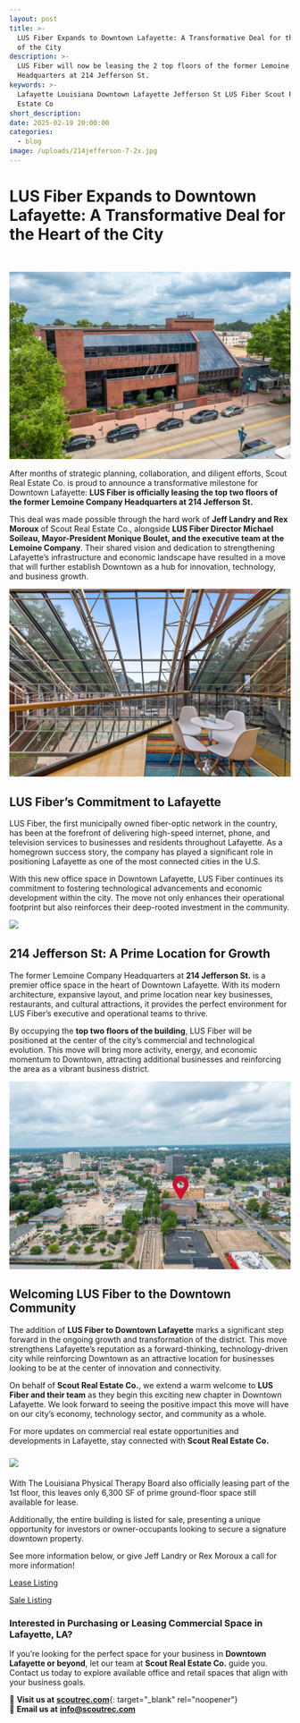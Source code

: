 ```yaml
---
layout: post
title: >-
  LUS Fiber Expands to Downtown Lafayette: A Transformative Deal for the Heart
  of the City
description: >-
  LUS Fiber will now be leasing the 2 top floors of the former Lemoine Company
  Headquarters at 214 Jefferson St.
keywords: >-
  Lafayette Louisiana Downtown Lafayette Jefferson St LUS Fiber Scout Real
  Estate Co
short_description:
date: 2025-02-19 20:00:00
categories:
  - blog
image: /uploads/214jefferson-7-2x.jpg
---
```

# LUS Fiber Expands to Downtown Lafayette: A Transformative Deal for the Heart of the City

&nbsp;

![](/uploads/214jefferson-3.jpg)

After months of strategic planning, collaboration, and diligent efforts, Scout Real Estate Co. is proud to announce a transformative milestone for Downtown Lafayette: **LUS Fiber is officially leasing the top two floors of the former Lemoine Company Headquarters at 214 Jefferson St.**

This deal was made possible through the hard work of **Jeff Landry and Rex Moroux** of Scout Real Estate Co., alongside **LUS Fiber Director Michael Soileau, Mayor-President Monique Boulet, and the executive team at the Lemoine Company**. Their shared vision and dedication to strengthening Lafayette’s infrastructure and economic landscape have resulted in a move that will further establish Downtown as a hub for innovation, technology, and business growth.

![](/uploads/214jefferson-72.jpg)

## **LUS Fiber’s Commitment to Lafayette**

LUS Fiber, the first municipally owned fiber-optic network in the country, has been at the forefront of delivering high-speed internet, phone, and television services to businesses and residents throughout Lafayette. As a homegrown success story, the company has played a significant role in positioning Lafayette as one of the most connected cities in the U.S.

With this new office space in Downtown Lafayette, LUS Fiber continues its commitment to fostering technological advancements and economic development within the city. The move not only enhances their operational footprint but also reinforces their deep-rooted investment in the community.

![](/uploads/214jefferson-13.jpg)

## **214 Jefferson St: A Prime Location for Growth**

The former Lemoine Company Headquarters at **214 Jefferson St.** is a premier office space in the heart of Downtown Lafayette. With its modern architecture, expansive layout, and prime location near key businesses, restaurants, and cultural attractions, it provides the perfect environment for LUS Fiber’s executive and operational teams to thrive.

By occupying the **top two floors of the building**, LUS Fiber will be positioned at the center of the city’s commercial and technological evolution. This move will bring more activity, energy, and economic momentum to Downtown, attracting additional businesses and reinforcing the area as a vibrant business district.

![](/uploads/214jefferson-11.jpg)

## **Welcoming LUS Fiber to the Downtown Community**

The addition of **LUS Fiber to Downtown Lafayette** marks a significant step forward in the ongoing growth and transformation of the district. This move strengthens Lafayette’s reputation as a forward-thinking, technology-driven city while reinforcing Downtown as an attractive location for businesses looking to be at the center of innovation and connectivity.

On behalf of **Scout Real Estate Co.**, we extend a warm welcome to **LUS Fiber and their team** as they begin this exciting new chapter in Downtown Lafayette. We look forward to seeing the positive impact this move will have on our city’s economy, technology sector, and community as a whole.

For more updates on commercial real estate opportunities and developments in Lafayette, stay connected with **Scout Real Estate Co.**

### ![](/uploads/214jefferson-22.jpg)

With The Louisiana Physical Therapy Board also officially leasing part of the 1st floor, this leaves only 6,300 SF of prime ground-floor space still available for lease.

Additionally, the entire building is listed for sale, presenting a unique opportunity for investors or owner-occupants looking to secure a signature downtown property.

See more information below, or give Jeff Landry or Rex Moroux a call for more information!

[Lease Listing](https://www.moodyscre.com/marketplace/listing/66b518c81e175e07cefe6ca0)

[Sale Listing](https://www.moodyscre.com/marketplace/listing/645cf7694633fd4247ae26a8)

### **Interested in Purchasing or Leasing Commercial Space in Lafayette, LA?**

If you’re looking for the perfect space for your business in **Downtown Lafayette or beyond**, let our team at **Scout Real Estate Co.** guide you. Contact us today to explore available office and retail spaces that align with your business goals.

📍 **Visit us at** [**scoutrec.com**](https://scoutrec.com/){: target="_blank" rel="noopener"}<br>📧 **Email us at** [**info@scoutrec.com**]()&nbsp;